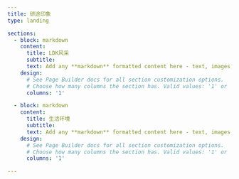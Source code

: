 ```yaml
---
title: 研途印象
type: landing

sections:
  - block: markdown
    content:
      title: LDK风采
      subtitle: 
      text: Add any **markdown** formatted content here - text, images, videos, galleries - and even HTML code!
    design:
      # See Page Builder docs for all section customization options.
      # Choose how many columns the section has. Valid values: '1' or '2'.
      columns: '1'

  - block: markdown
    content:
      title: 生活环境
      subtitle: 
      text: Add any **markdown** formatted content here - text, images, videos, galleries - and even HTML code! 
    design:
      # See Page Builder docs for all section customization options.
      # Choose how many columns the section has. Valid values: '1' or '2'.
      columns: '1'

---
```

